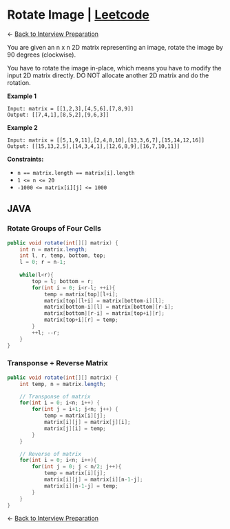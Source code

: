 # Rotate Image | [Leetcode](https://leetcode.com/problems/rotate-image/)

&larr; [Back to Interview Preparation](../../InterviewPreparation.md)

You are given an n x n 2D matrix representing an image, rotate the image by 90 degrees (clockwise).

You have to rotate the image in-place, which means you have to modify the input 2D matrix directly. DO NOT allocate another 2D matrix and do the rotation.

**Example 1**

```
Input: matrix = [[1,2,3],[4,5,6],[7,8,9]]
Output: [[7,4,1],[8,5,2],[9,6,3]]
```
**Example 2**

```
Input: matrix = [[5,1,9,11],[2,4,8,10],[13,3,6,7],[15,14,12,16]]
Output: [[15,13,2,5],[14,3,4,1],[12,6,8,9],[16,7,10,11]]
```

**Constraints:**

- `n == matrix.length == matrix[i].length`
- `1 <= n <= 20`
- `-1000 <= matrix[i][j] <= 1000`

## JAVA
### Rotate Groups of Four Cells

```java
public void rotate(int[][] matrix) {
    int n = matrix.length;
    int l, r, temp, bottom, top;
    l = 0; r = n-1;
    
    while(l<r){
        top = l; bottom = r;
        for(int i = 0; i<r-l; ++i){
            temp = matrix[top][l+i];
            matrix[top][l+i] = matrix[bottom-i][l];
            matrix[bottom-i][l] = matrix[bottom][r-i];
            matrix[bottom][r-i] = matrix[top+i][r];
            matrix[top+i][r] = temp;
        }
        ++l; --r;
    }
}
```

### Transponse + Reverse Matrix

```java
public void rotate(int[][] matrix) {
    int temp, n = matrix.length;

    // Transponse of matrix
    for(int i = 0; i<n; i++) {
        for(int j = i+1; j<n; j++) {
            temp = matrix[i][j];
            matrix[i][j] = matrix[j][i];
            matrix[j][i] = temp; 
        }
    }

    // Reverse of matrix
    for(int i = 0; i<n; i++){
        for(int j = 0; j < n/2; j++){
            temp = matrix[i][j];
            matrix[i][j] = matrix[i][n-1-j];
            matrix[i][n-1-j] = temp;
        }
    }
}
```


&larr; [Back to Interview Preparation](../../InterviewPreparation.md)